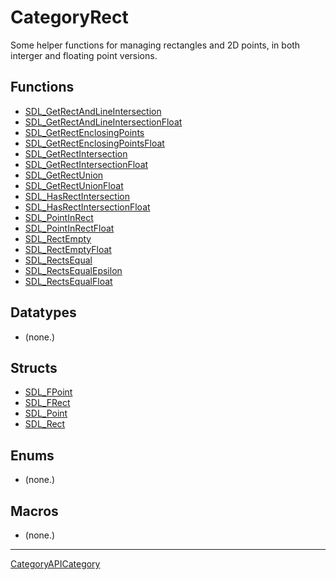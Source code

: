 # CategoryRect

Some helper functions for managing rectangles and 2D points, in both
interger and floating point versions.

<!-- END CATEGORY DOCUMENTATION -->

## Functions

<!-- DO NOT HAND-EDIT CATEGORY LISTS, THEY ARE AUTOGENERATED AND WILL BE OVERWRITTEN, BASED ON TAGS IN INDIVIDUAL PAGE FOOTERS. EDIT THOSE INSTEAD. -->
<!-- BEGIN CATEGORY LIST: CategoryRect, CategoryAPIFunction -->
- [SDL_GetRectAndLineIntersection](SDL_GetRectAndLineIntersection)
- [SDL_GetRectAndLineIntersectionFloat](SDL_GetRectAndLineIntersectionFloat)
- [SDL_GetRectEnclosingPoints](SDL_GetRectEnclosingPoints)
- [SDL_GetRectEnclosingPointsFloat](SDL_GetRectEnclosingPointsFloat)
- [SDL_GetRectIntersection](SDL_GetRectIntersection)
- [SDL_GetRectIntersectionFloat](SDL_GetRectIntersectionFloat)
- [SDL_GetRectUnion](SDL_GetRectUnion)
- [SDL_GetRectUnionFloat](SDL_GetRectUnionFloat)
- [SDL_HasRectIntersection](SDL_HasRectIntersection)
- [SDL_HasRectIntersectionFloat](SDL_HasRectIntersectionFloat)
- [SDL_PointInRect](SDL_PointInRect)
- [SDL_PointInRectFloat](SDL_PointInRectFloat)
- [SDL_RectEmpty](SDL_RectEmpty)
- [SDL_RectEmptyFloat](SDL_RectEmptyFloat)
- [SDL_RectsEqual](SDL_RectsEqual)
- [SDL_RectsEqualEpsilon](SDL_RectsEqualEpsilon)
- [SDL_RectsEqualFloat](SDL_RectsEqualFloat)
<!-- END CATEGORY LIST -->

## Datatypes

<!-- DO NOT HAND-EDIT CATEGORY LISTS, THEY ARE AUTOGENERATED AND WILL BE OVERWRITTEN, BASED ON TAGS IN INDIVIDUAL PAGE FOOTERS. EDIT THOSE INSTEAD. -->
<!-- BEGIN CATEGORY LIST: CategoryRect, CategoryAPIDatatype -->
- (none.)
<!-- END CATEGORY LIST -->

## Structs

<!-- DO NOT HAND-EDIT CATEGORY LISTS, THEY ARE AUTOGENERATED AND WILL BE OVERWRITTEN, BASED ON TAGS IN INDIVIDUAL PAGE FOOTERS. EDIT THOSE INSTEAD. -->
<!-- BEGIN CATEGORY LIST: CategoryRect, CategoryAPIStruct -->
- [SDL_FPoint](SDL_FPoint)
- [SDL_FRect](SDL_FRect)
- [SDL_Point](SDL_Point)
- [SDL_Rect](SDL_Rect)
<!-- END CATEGORY LIST -->

## Enums

<!-- DO NOT HAND-EDIT CATEGORY LISTS, THEY ARE AUTOGENERATED AND WILL BE OVERWRITTEN, BASED ON TAGS IN INDIVIDUAL PAGE FOOTERS. EDIT THOSE INSTEAD. -->
<!-- BEGIN CATEGORY LIST: CategoryRect, CategoryAPIEnum -->
- (none.)
<!-- END CATEGORY LIST -->

## Macros

<!-- DO NOT HAND-EDIT CATEGORY LISTS, THEY ARE AUTOGENERATED AND WILL BE OVERWRITTEN, BASED ON TAGS IN INDIVIDUAL PAGE FOOTERS. EDIT THOSE INSTEAD. -->
<!-- BEGIN CATEGORY LIST: CategoryRect, CategoryAPIMacro -->
- (none.)
<!-- END CATEGORY LIST -->


----
[CategoryAPICategory](CategoryAPICategory)


